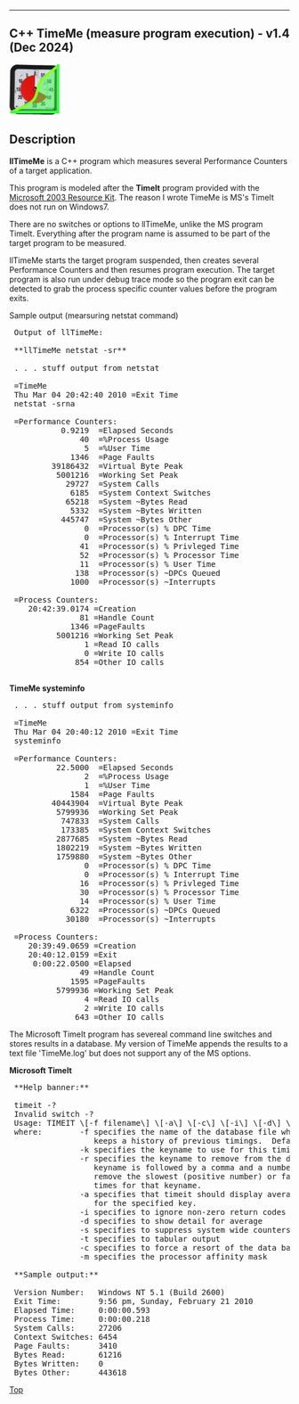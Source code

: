 
* * *

C++ TimeMe (measure program execution) - v1.4 (Dec 2024)
----------------------------------------------------------

![TimeMe](./doc-info/timeme.png)

Description
-----------

**llTimeMe** is a C++ program which measures several Performance Counters of a target application.

This program is modeled after the **TimeIt** program provided with the [Microsoft 2003 Resource Kit](http://www.microsoft.com/downloads/details.aspx?FamilyID=9D467A69-57FF-4AE7-96EE-B18C4790CFFD&displaylang=en). The reason I wrote TimeMe is MS's TimeIt does not run on Windows7.

There are no switches or options to llTimeMe, unlike the MS program TimeIt. Everything after the program name is assumed to be part of the target program to be measured.

llTimeMe starts the target program suspended, then creates several Performance Counters and then resumes program execution. The target program is also run under debug trace mode so the program exit can be detected to grab the process specific counter values before the program exits.

Sample output (mearsuring netstat command)

<pre>
 Output of llTimeMe:
 
 **llTimeMe netstat -sr**
 
 . . . stuff output from netstat
 
 =TimeMe
 Thu Mar 04 20:42:40 2010 =Exit Time
 netstat -srna
 
 =Performance Counters:
           0.9219  =Elapsed Seconds
               40  =%Process Usage
                5  =%User Time
             1346  =Page Faults
         39186432  =Virtual Byte Peak
          5001216  =Working Set Peak
            29727  =System Calls
             6185  =System Context Switches
            65218  =System ~Bytes Read
             5332  =System ~Bytes Written
           445747  =System ~Bytes Other
                0  =Processor(s) % DPC Time
                0  =Processor(s) % Interrupt Time
               41  =Processor(s) % Privleged Time
               52  =Processor(s) % Processor Time
               11  =Processor(s) % User Time
              138  =Processor(s) ~DPCs Queued
             1000  =Processor(s) ~Interrupts
 
 =Process Counters:
    20:42:39.0174 =Creation
               81 =Handle Count
             1346 =PageFaults
          5001216 =Working Set Peak
                1 =Read IO calls
                0 =Write IO calls
              854 =Other IO calls
 </pre>
 
 

 **TimeMe systeminfo**
 <pre>
 . . . stuff output from systeminfo
 
 =TimeMe
 Thu Mar 04 20:40:12 2010 =Exit Time
 systeminfo
 
 =Performance Counters:
          22.5000  =Elapsed Seconds
                2  =%Process Usage
                1  =%User Time
             1584  =Page Faults
         40443904  =Virtual Byte Peak
          5799936  =Working Set Peak
           747833  =System Calls
           173385  =System Context Switches
          2877685  =System ~Bytes Read
          1802219  =System ~Bytes Written
          1759880  =System ~Bytes Other
                0  =Processor(s) % DPC Time
                0  =Processor(s) % Interrupt Time
               16  =Processor(s) % Privleged Time
               30  =Processor(s) % Processor Time
               14  =Processor(s) % User Time
             6322  =Processor(s) ~DPCs Queued
            30180  =Processor(s) ~Interrupts
 
 =Process Counters:
    20:39:49.0659 =Creation
    20:40:12.0159 =Exit
     0:00:22.0500 =Elapsed
               49 =Handle Count
             1595 =PageFaults
          5799936 =Working Set Peak
                4 =Read IO calls
                2 =Write IO calls
              643 =Other IO calls
</pre>

The Microsoft TimeIt program has severeal command line switches and stores results in a database. 
My version of TimeMe appends the results to a text file 'TimeMe.log' but does not support any of the MS options.

**Microsoft TimeIt**
<pre>
 **Help banner:**
 
 timeit -?
 Invalid switch -?
 Usage: TIMEIT \[-f filename\] \[-a\] \[-c\] \[-i\] \[-d\] \[-s\] \[-t\] \[-k keyname | -r keyname\] \[-m mask\] \[commandline...\]
 where:        -f specifies the name of the database file where TIMEIT
                  keeps a history of previous timings.  Default is .\\timeit.dat
               -k specifies the keyname to use for this timing run
               -r specifies the keyname to remove from the database.  If
                  keyname is followed by a comma and a number then it will
                  remove the slowest (positive number) or fastest (negative)
                  times for that keyname.
               -a specifies that timeit should display average of all timings
                  for the specified key.
               -i specifies to ignore non-zero return codes from program
               -d specifies to show detail for average
               -s specifies to suppress system wide counters
               -t specifies to tabular output
               -c specifies to force a resort of the data base
               -m specifies the processor affinity mask
 
 **Sample output:**
 
 Version Number:   Windows NT 5.1 (Build 2600)
 Exit Time:        9:56 pm, Sunday, February 21 2010
 Elapsed Time:     0:00:00.593
 Process Time:     0:00:00.218
 System Calls:     27206
 Context Switches: 6454
 Page Faults:      3410
 Bytes Read:       61216
 Bytes Written:    0
 Bytes Other:      443618
</pre>

[Top](#top)

